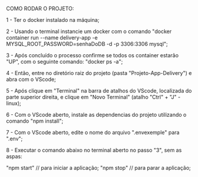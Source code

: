 COMO RODAR O PROJETO:

1 - Ter o docker instalado na máquina;

2 - Usando o terminal instancie um docker com o comando "docker container run --name delivery-app -e MYSQL_ROOT_PASSWORD=senhaDoDB -d -p 3306:3306 mysql";

3 - Após concluído o processo confirme se todos os container estarão "UP", com o seguinte comando: "docker ps -a";

4 - Então, entre no diretório raiz do projeto (pasta "Projeto-App-Delivery") e abra com o VScode;

5 - Após clique em "Terminal" na barra de atalhos do VScode, localizada do parte superior direita, e clique em "Novo Terminal" (atalho "Ctrl" + "J" - linux);

6 - Com o VScode aberto, instale as dependencias do projeto utilizando o comando "npm install";

7 - Com o VScode aberto, edite o nome do arquivo ".envexemple" para ".env";

8 - Executar o comando abaixo no terminal aberto no passo "3", sem as aspas: 

"npm start" // para iniciar a aplicação;
"npm stop" // para parar a aplicação;